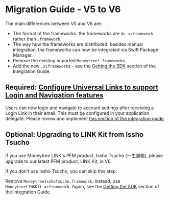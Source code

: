 # Migration Guide - V5 to V6

The main differences between V5 and V6 are:

- The format of the frameworks: the frameworks are in `.xcframework` rather than `.framework`.
- The way how the frameworks are distributed: besides manual integration, the frameworks can now be integrated via Swift Package Manager.
- Remove the existing imported `Moneytree*.framework`s.
- Add the new `.xcframework`s - see the [Getting the SDK](../../README.md#getting-the-sdk) section of the Integration Guide.

## Required: [Configure Universal Links to support Login and Navigation features](../../README.md#configuring-universal-links-for-navigation)

Users can now login and navigate to account settings after receiving a Login Link in their email. This must be configured in your application delegate. Please review and implement [this section of the integration guide](../../README.md#configuring-universal-links-for-navigation).

## Optional: Upgrading to LINK Kit from Issho Tsucho

If you use Moneytree LINK's PFM product, Issho Tsucho (一生通帳), please upgrade to our latest PFM product, LINK Kit, in V6.

If you don't use Issho Tsucho, you can skip this step.

Remove `MoneytreeIsshoTsucho.framework`. Instead, use `MoneytreeLINKKit.xcframework`. Again, see the [Getting the SDK](../../README.md#getting-the-sdk) section of the Integration Guide.
